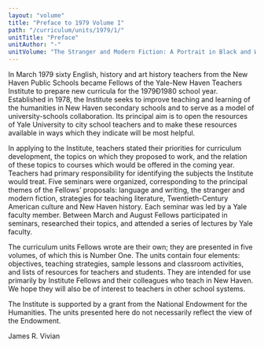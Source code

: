```yaml
---
layout: "volume"
title: "Preface to 1979 Volume I"
path: "/curriculum/units/1979/1/"
unitTitle: "Preface"
unitAuthor: "-"
unitVolume: "The Stranger and Modern Fiction: A Portrait in Black and White"
---
```

<body>
 <p>
  In March 1979 sixty English, history and art history teachers from the New Haven Public Schools became Fellows of the Yale-New Haven Teachers Institute to prepare new curricula for the 1979Ð1980 school year. Established in 1978, the Institute seeks to improve teaching and learning of the humanities in New Haven secondary schools and to serve as a model of university-schools collaboration. Its principal aim is to open the resources of Yale University to city school teachers and to make these resources available in ways which they indicate will be most helpful.
 </p>
 <p>
  In applying to the Institute, teachers stated their priorities for curriculum development, the topics on which they proposed to work, and the relation of these topics to courses which would be offered in the coming year. Teachers had primary responsibility for identifying the subjects the Institute would treat. Five seminars were organized, corresponding to the principal themes of the Fellows’ proposals: language and writing, the stranger and modern fiction, strategies for teaching literature, Twentieth-Century American culture and New Haven history. Each seminar was led by a Yale faculty member. Between March and August Fellows participated in seminars, researched their topics, and attended a series of lectures by Yale faculty.
 </p>
 <p>
  The curriculum units Fellows wrote are their own; they are presented in five volumes, of which this is Number One. The units contain four elements: objectives, teaching strategies, sample lessons and classroom activities, and lists of resources for teachers and students. They are intended for use primarily by Institute Fellows and their colleagues who teach in New Haven. We hope they will also be of interest to teachers in other school systems.
 </p>
 <p>
  The Institute is supported by a grant from the National Endowment for the Humanities. The units presented here do not necessarily reflect the view of the Endowment.
 </p>
 <p>
  James R. Vivian
 </p>

</body>